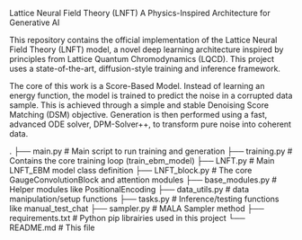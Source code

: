 

Lattice Neural Field Theory (LNFT)
A Physics-Inspired Architecture for Generative AI

This repository contains the official implementation of the Lattice Neural Field Theory (LNFT) model, a novel deep learning architecture inspired by principles from Lattice Quantum Chromodynamics (LQCD). This project uses a state-of-the-art, diffusion-style training and inference framework.

The core of this work is a Score-Based Model. Instead of learning an energy function, the model is trained to predict the noise in a corrupted data sample. This is achieved through a simple and stable Denoising Score Matching (DSM) objective. Generation is then performed using a fast, advanced ODE solver, DPM-Solver++, to transform pure noise into coherent data.

.
├── main.py             # Main script to run training and generation
├── training.py         # Contains the core training loop (train_ebm_model)
├── LNFT.py             # Main LNFT_EBM model class definition
├── LNFT_block.py       # The core GaugeConvolutionBlock and attention modules
├── base_modules.py     # Helper modules like PositionalEncoding
├── data_utils.py       # data manipulation/setup functions
├── tasks.py            # Inference/testing functions like manual_test_chat
├── sampler.py          # MALA Sampler method
├── requirements.txt    # Python pip librairies used in this project
└── README.md           # This file